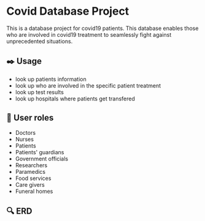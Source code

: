 # Covid Database Project
This is a database project for covid19 patients.
This database enables those who are involved in covid19 treatment to seamlessly fight against unprecedented situations.

## :black_nib: Usage
- look up patients information
- look up who are involved in the specific patient treatment
- look up test results
- look up hospitals where patients get transfered

## :dart: User roles
- Doctors
- Nurses
- Patients
- Patients' guardians
- Government officials
- Researchers
- Paramedics
- Food services
- Care givers
- Funeral homes

## :mag: ERD


